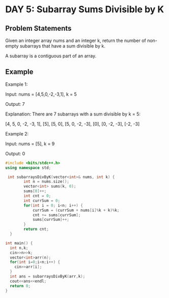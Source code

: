 # DAY 5: Subarray Sums Divisible by K


## Problem Statements

Given an integer array nums and an integer k, return the number of non-empty subarrays that have a sum divisible by k.

A subarray is a contiguous part of an array.
 


## Example

Example 1:

Input: nums = [4,5,0,-2,-3,1], k = 5

Output: 7

Explanation: There are 7 subarrays with a sum divisible by k = 5:

[4, 5, 0, -2, -3, 1], [5], [5, 0], [5, 0, -2, -3], [0], [0, -2, -3], [-2, -3]


Example 2:

Input: nums = [5], k = 9

Output: 0
 

```C++
#include <bits/stdc++.h>
using namespace std;

 int subarraysDivByK(vector<int>& nums, int k) {
        int n = nums.size();
        vector<int> sums(k, 0);
        sums[0]++;
        int cnt = 0;
        int currSum = 0;
        for(int i = 0; i<n; i++) {
            currSum = (currSum + nums[i]%k + k)%k;
            cnt += sums[currSum];
            sums[currSum]++;
        }
        return cnt;
  }

int main() {
  int n,k;
  cin>>n>>k;
  vector<int>arr(n);
  for(int i=0;i<n;i++) {
    cin>>arr[i];
  }
  int ans = subarraysDivByK(arr,k);
  cout<<ans<<endl;
  return 0;
}
```

